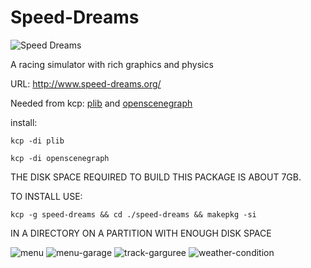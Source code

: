 # Speed-Dreams
![Speed Dreams](http://www.speed-dreams.org/images/speed-dreams.png)

A racing simulator with rich graphics and physics 

URL: http://www.speed-dreams.org/

Needed from kcp:
[plib](../../../plib)
and
[openscenegraph](../../../openscenegraph)

install:
```
kcp -di plib
```
```
kcp -di openscenegraph
```
THE DISK SPACE REQUIRED TO BUILD THIS PACKAGE IS ABOUT 7GB. 

TO INSTALL USE:
```
kcp -g speed-dreams && cd ./speed-dreams && makepkg -si
```
IN A DIRECTORY ON A PARTITION WITH ENOUGH DISK SPACE

![menu](http://www.speed-dreams.org/images/sd-20/speed-dreams-20-menue-05.jpg)
![menu-garage](http://www.speed-dreams.org/images/sd-20/speed-dreams-20-menue-07.jpg)
![track-garguree](http://www.speed-dreams.org/images/sd-20/speed-dreams-20-daytime-night.jpg)
![weather-condition](http://www.speed-dreams.org/images/speed-dreams-weather-condition.jpg)
